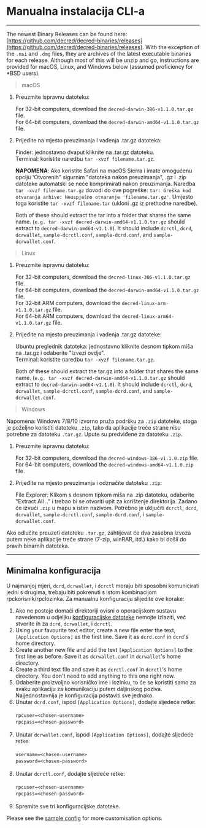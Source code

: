 # Manualna instalacija CLI-a 

---

The newest Binary Releases can be found here: [https://github.com/decred/decred-binaries/releases](https://github.com/decred/decred-binaries/releases). With the exception of the `.msi` and `.dmg` files, they are archives of the latest executable binaries for each release. Although most of this will be unzip and go, instructions are provided for macOS, Linux, and Windows below (assumed proficiency for *BSD users).

> macOS

1. Preuzmite ispravnu datoteku:

    For 32-bit computers, download the `decred-darwin-386-v1.1.0.tar.gz` file. <br />
    For 64-bit computers, download the `decred-darwin-amd64-v1.1.0.tar.gz` file.

2. Prijeđite na mjesto preuzimanja i vađenja .tar.gz datoteka:

    Finder: jednostavno dvaput kliknite na .tar.gz datoteku. <br />
    Terminal: koristite naredbu `tar -xvzf filename.tar.gz`. 

    **NAPOMENA**: Ako koristite Safari na macOS Sierra i imate omogućenu opciju 'Otvorenih" sigurnim "datoteka nakon preuzimanja", .gz i .zip datoteke automatski se neće komprimirati nakon preuzimanja. Naredba `tar -xvzf filename.tar.gz` dovodi do ove pogreške: `tar: Greška kod otvaranja arhive: Neuspješno otvaranje 'filename.tar.gz'`. Umjesto toga koristite `tar -xvzf filename.tar` (ukloni .gz iz prethodne naredbe).
    
    Both of these should extract the tar into a folder that shares the same name. (`e.g. tar -xvzf decred-darwin-amd64-v1.1.0.tar.gz` should extract to `decred-darwin-amd64-v1.1.0`). It should include `dcrctl`, `dcrd`, `dcrwallet`, `sample-dcrctl.conf`, `sample-dcrd.conf`, and `sample-dcrwallet.conf`.


> Linux

1. Preuzmite ispravnu datoteku:

    For 32-bit computers, download the `decred-linux-386-v1.1.0.tar.gz` file. <br />
    For 64-bit computers, download the `decred-darwin-amd64-v1.1.0.tar.gz` file. <br />
    For 32-bit ARM computers, download the `decred-linux-arm-v1.1.0.tar.gz` file. <br />
    For 64-bit ARM computers, download the `decred-linux-arm64-v1.1.0.tar.gz` file.

2. Prijeđite na mjesto preuzimanja i vađenja .tar.gz datoteke:

    Ubuntu preglednik datoteka: jednostavno kliknite desnom tipkom miša na .tar.gz i odaberite "Izvezi ovdje". <br />
    Terminal: koristite naredbu `tar -xvzf filename.tar.gz`. 
    
    Both of these should extract the tar.gz into a folder that shares the same name. (`e.g. tar -xvzf decred-darwin-amd64-v1.1.0.tar.gz` should extract to `decred-darwin-amd64-v1.1.0`). It should include `dcrctl`, `dcrd`, `dcrwallet`, `sample-dcrctl.conf`, `sample-dcrd.conf`, and `sample-dcrwallet.conf`.

> Windows

Napomena: Windows 7/8/10 izvorno pruža podršku za `.zip` datoteke, stoga je poželjno koristiti datoteku `.zip`, tako da aplikacije treće strane nisu potrebne za datoteku `.tar.gz`. Upute su predviđene za datoteku `.zip`.

1. Preuzmite ispravnu datoteku:

    For 32-bit computers, download the `decred-windows-386-v1.1.0.zip` file. <br />
    For 64-bit computers, download the `decred-windows-amd64-v1.1.0.zip` file.

2. Prijeđite na mjesto preuzimanja i odznačite datoteku `.zip`:

    File Explorer: Klikom s desnom tipkom miša na .zip datoteku, odaberite "Extract All .." i trebao bi se otvoriti upit za korištenje direktorija. Zadano će izvući `.zip` u mapu s istim nazivom. Potrebno je uključiti `dcrctl`, `dcrd`, `dcrwallet`, `sample-dcrctl.conf`, `sample-dcrd.conf`, i `sample-dcrwallet.conf`.

Ako odlučite preuzeti datoteku `.tar.gz`, zahtijevat će dva zasebna izvoza putem neke aplikacije treće strane (7-zip, winRAR, itd.) kako bi došli do pravih binarnih datoteka.

---

## Minimalna konfiguracija

U najmanjoj mjeri, `dcrd`, `dcrwallet`, i `dcrctl` moraju biti sposobni komunicirati jedni s drugima, trebaju biti pokrenuti s istom kombinacijom rpckorisnik/rpclozinka. Za manualnu konfiguraciju slijedite ove korake:

1. Ako ne postoje domaći direktoriji ovisni o operacijskom sustavu navedenom u odjeljku [konfiguracijske datoteke](#configuration-file-locations) nemojte izlaziti, već stvorite ih za `dcrd`, `dcrwallet`, i `dcrctl`.
2. Using your favourite text editor, create a new file enter the text, `[Application Options]` as the first line. Save it as `dcrd.conf` in `dcrd`'s home directory.
3. Create another new file and add the text `[Application Options]` to the first line as before. Save it as `dcrwallet.conf` in `dcrwallet`'s home directory.
4. Create a third text file and save it as `dcrctl.conf` in `dcrctl`'s home directory. You don't need to add anything to this one right now.
5. Odaberite proizvoljno korisničko ime i lozinku, to će se koristiti samo za svaku aplikaciju za komunikaciju putem daljinskog poziva. Najjednostavnija je konfiguracija postaviti sve jednako.
6. Unutar `dcrd.conf`, ispod `[Application Options]`, dodajte sljedeće retke:<br /><br />
        `rpcuser=<chosen-username>`<br />
        `rpcpass=<chosen-password>`<br /><br />
7. Unutar `dcrwallet.conf`, ispod `[Application Options]`, dodajte sljedeće retke:<br /><br />
        `username=<chosen-username>`<br />
        `password=<chosen-password>`<br /><br />
8. Unutar `dcrctl.conf`, dodajte sljedeće retke:<br /><br />
        `rpcuser=<chosen-username>`<br />
        `rpcpass=<chosen-password>`<br /><br />
9. Spremite sve tri konfiguracijske datoteke.

Please see the [sample config](https://github.com/decred/dcrd/blob/master/sampleconfig/sampleconfig.go#L8-L352) for more customisation options.